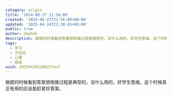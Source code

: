 ```yaml
---
category: origin
title: '2024-08-27 21:56:00'
created: '2024-08-27T21:56:00+08:00'
updated: '2025-04-24T22:38:45+08:00'
public: true
author: dkphhh
description: 做题的时候看到答案想倒推过程是典型的，没什么用的，好学生思维。这个时候真正有用的应该是赶紧抄答案……
tags:
  - 学习
  - 方法论
  - 心理
  - 效率
uuid: 202504202106237avf
---
```


做题的时候看到答案想倒推过程是典型的，没什么用的，好学生思维。这个时候真正有用的应该是赶紧抄答案。
